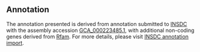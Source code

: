 

Annotation
----------

The annotation presented is derived from annotation submitted to
[INSDC](http://www.insdc.org) with the assembly accession
[GCA\_000223485.1](http://www.ebi.ac.uk/ena/data/view/GCA_000223485.1),
with additional non-coding genes derived from
[Rfam](http://rfam.xfam.org/). For more details, please visit [INSDC
annotation
import](http://ensemblgenomes.org/info/data/insdc_annotation).

